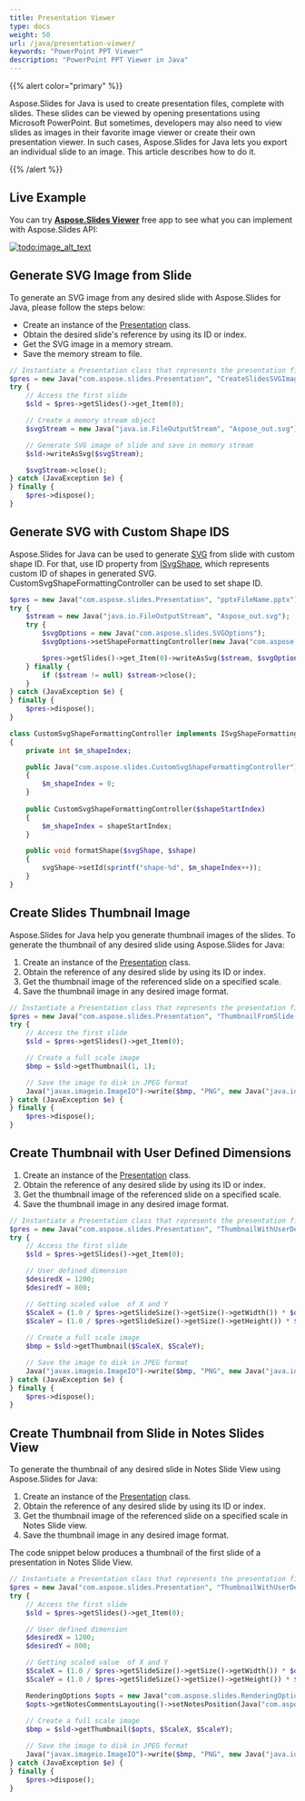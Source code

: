 ```yaml
---
title: Presentation Viewer
type: docs
weight: 50
url: /java/presentation-viewer/
keywords: "PowerPoint PPT Viewer"
description: "PowerPoint PPT Viewer in Java"
---
```


{{% alert color="primary" %}} 

Aspose.Slides for Java is used to create presentation files, complete with slides. These slides can be viewed by opening presentations using Microsoft PowerPoint. But sometimes, developers may also need to view slides as images in their favorite image viewer or create their own presentation viewer. In such cases, Aspose.Slides for Java lets you export an individual slide to an image. This article describes how to do it.

{{% /alert %}} 

## **Live Example**
You can try [**Aspose.Slides Viewer**](https://products.aspose.app/slides/viewer/) free app to see what you can implement with Aspose.Slides API:

[](https://products.aspose.app/slides/viewer/)

[![todo:image_alt_text](slides-viewer.png)](https://products.aspose.app/slides/viewer/)

## **Generate SVG Image from Slide**
To generate an SVG image from any desired slide with Aspose.Slides for Java, please follow the steps below:

- Create an instance of the [Presentation](https://apireference.aspose.com/slides/java/com.aspose.slides/Presentation) class.
- Obtain the desired slide's reference by using its ID or index.
- Get the SVG image in a memory stream.
- Save the memory stream to file.

```php
// Instantiate a Presentation class that represents the presentation file
$pres = new Java("com.aspose.slides.Presentation", "CreateSlidesSVGImage.pptx");
try {
    // Access the first slide
    $sld = $pres->getSlides()->get_Item(0);

    // Create a memory stream object
    $svgStream = new Java("java.io.FileOutputStream", "Aspose_out.svg");

    // Generate SVG image of slide and save in memory stream
    $sld->writeAsSvg($svgStream);

    $svgStream->close();
} catch (JavaException $e) {
} finally {
    $pres->dispose();
}
```

## **Generate SVG with Custom Shape IDS**
Aspose.Slides for Java can be used to generate [SVG](https://wiki.fileformat.com/page-description-language/svg/) from slide with custom shape ID. For that, use ID property from [ISvgShape](https://apireference.aspose.com/slides/java/com.aspose.slides/ISvgShape), which represents custom ID of shapes in generated SVG. CustomSvgShapeFormattingController can be used to set shape ID.

```php
$pres = new Java("com.aspose.slides.Presentation", "pptxFileName.pptx");
try {
    $stream = new Java("java.io.FileOutputStream", "Aspose_out.svg");
    try {
        $svgOptions = new Java("com.aspose.slides.SVGOptions");
        $svgOptions->setShapeFormattingController(new Java("com.aspose.slides.CustomSvgShapeFormattingController"));

        $pres->getSlides()->get_Item(0)->writeAsSvg($stream, $svgOptions);
    } finally {
        if ($stream != null) $stream->close();
    }
} catch (JavaException $e) {
} finally {
    $pres->dispose();
}
```
```php
class CustomSvgShapeFormattingController implements ISvgShapeFormattingController
{
    private int $m_shapeIndex;

    public Java("com.aspose.slides.CustomSvgShapeFormattingController")
    {
        $m_shapeIndex = 0;
    }
    
    public CustomSvgShapeFormattingController($shapeStartIndex)
    {
        $m_shapeIndex = shapeStartIndex;
    }

    public void formatShape($svgShape, $shape)
    {
        svgShape->setId(sprintf("shape-%d", $m_shapeIndex++));
    }
}
```

## **Create Slides Thumbnail Image**
Aspose.Slides for Java help you generate thumbnail images of the slides. To generate the thumbnail of any desired slide using Aspose.Slides for Java:

1. Create an instance of the [Presentation](https://apireference.aspose.com/slides/java/com.aspose.slides/Presentation) class.
1. Obtain the reference of any desired slide by using its ID or index.
1. Get the thumbnail image of the referenced slide on a specified scale.
1. Save the thumbnail image in any desired image format.

```php
// Instantiate a Presentation class that represents the presentation file
$pres = new Java("com.aspose.slides.Presentation", "ThumbnailFromSlide.pptx");
try {
    // Access the first slide
    $sld = $pres->getSlides()->get_Item(0);

    // Create a full scale image
    $bmp = $sld->getThumbnail(1, 1);

    // Save the image to disk in JPEG format
    Java("javax.imageio.ImageIO")->write($bmp, "PNG", new Java("java.io.File", "Thumbnail_out.png"));
} catch (JavaException $e) {
} finally {
    $pres->dispose();
}
```

## **Create Thumbnail with User Defined Dimensions**

1. Create an instance of the [Presentation](https://apireference.aspose.com/slides/java/com.aspose.slides/Presentation) class.
1. Obtain the reference of any desired slide by using its ID or index.
1. Get the thumbnail image of the referenced slide on a specified scale.
1. Save the thumbnail image in any desired image format.

```php
// Instantiate a Presentation class that represents the presentation file
$pres = new Java("com.aspose.slides.Presentation", "ThumbnailWithUserDefinedDimensions.pptx");
try {
    // Access the first slide
    $sld = $pres->getSlides()->get_Item(0);

    // User defined dimension
    $desiredX = 1200;
    $desiredY = 800;

    // Getting scaled value  of X and Y
    $ScaleX = (1.0 / $pres->getSlideSize()->getSize()->getWidth()) * $desiredX;
    $ScaleY = (1.0 / $pres->getSlideSize()->getSize()->getHeight()) * $desiredY;
    
    // Create a full scale image
    $bmp = $sld->getThumbnail($ScaleX, $ScaleY);

    // Save the image to disk in JPEG format
    Java("javax.imageio.ImageIO")->write($bmp, "PNG", new Java("java.io.File", "Thumbnail_out.png"));
} catch (JavaException $e) {
} finally {
    $pres->dispose();
}
```

## **Create Thumbnail from Slide in Notes Slides View**
To generate the thumbnail of any desired slide in Notes Slide View using Aspose.Slides for Java:

1. Create an instance of the [Presentation](https://apireference.aspose.com/slides/java/com.aspose.slides/Presentation) class.
1. Obtain the reference of any desired slide by using its ID or index.
1. Get the thumbnail image of the referenced slide on a specified scale in Notes Slide view.
1. Save the thumbnail image in any desired image format.

The code snippet below produces a thumbnail of the first slide of a presentation in Notes Slide View.

```php
// Instantiate a Presentation class that represents the presentation file
$pres = new Java("com.aspose.slides.Presentation", "ThumbnailWithUserDefinedDimensions.pptx");
try {
    // Access the first slide
    $sld = $pres->getSlides()->get_Item(0);

    // User defined dimension
    $desiredX = 1200;
    $desiredY = 800;

    // Getting scaled value  of X and Y
    $ScaleX = (1.0 / $pres->getSlideSize()->getSize()->getWidth()) * $desiredX;
    $ScaleY = (1.0 / $pres->getSlideSize()->getSize()->getHeight()) * $desiredY;

    RenderingOptions $opts = new Java("com.aspose.slides.RenderingOptions");
    $opts->getNotesCommentsLayouting()->setNotesPosition(Java("com.aspose.slides.NotesPositions")->BottomTruncated);
    
    // Create a full scale image
    $bmp = $sld->getThumbnail($opts, $ScaleX, $ScaleY);

    // Save the image to disk in JPEG format
    Java("javax.imageio.ImageIO")->write($bmp, "PNG", new Java("java.io.File", "Thumbnail_out.png"));
} catch (JavaException $e) {
} finally {
    $pres->dispose();
}
```
